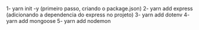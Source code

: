 1- yarn init -y (primeiro passo, criando o package.json)
2- yarn add express (adicionando a dependencia do express no projeto)
3- yarn add dotenv
4- yarn add mongoose
5- yarn add nodemon

